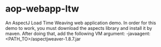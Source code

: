 # aop-webapp-ltw
An AspectJ Load Time Weaving web application demo.
In order for this demo to work, you must download the aspects library and install it by maven.
After doing that, add the following VM argument: -javaagent:<PATH_TO>/aspectjweaver-1.8.7.jar 

